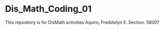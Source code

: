 # Dis_Math_Coding_01
This repository is for DisMath activities 
Aquiro, Freddielyn E.
Section: 58007
